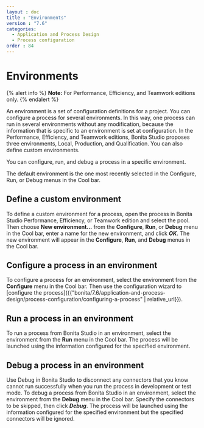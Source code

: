 ```yaml
---
layout : doc
title : "Environments"
version : "7.6"
categories:
  - Application and Process Design
  - Process configuration
order : 84
---
```

# Environments

{% alert info %}
**Note:** For Performance, Efficiency, and Teamwork editions only.
{% endalert %}

An environment is a set of configuration definitions for a project. You can configure a process for several environments. In this way, one process can run in several environments without any modification, because the information that is specific to an environment is set at configuration. In the Performance, Efficiency, and Teamwork editions, Bonita Studio proposes three environments, Local,  Production, and Qualification. You can also define custom environments.

You can configure, run, and debug a process in a specific environment.

The default environment is the one most recently selected in the Configure, Run, or Debug menus in the Cool bar.

## Define a custom environment

To define a custom environment for a process, open the process in Bonita Studio Performance, Efficiency, or Teamwork edition and 
select the pool. Then choose **New environment...** from the **Configure**, **Run**, or **Debug** menu in the Cool bar, enter a name for the new environment, and click _**OK**_. The new environment will appear in the  **Configure**, **Run**, and **Debug** menus in the Cool bar.

## Configure a process in an environment

To configure a process for an environment, select the environment from the **Configure** menu in the Cool bar. Then use the configuration wizard to [configure the process]({{"bonita/7.6/application-and-process-design/process-configuration/configuring-a-process" | relative_url}}).

## Run a process in an environment

To run a process from Bonita Studio in an environment, select the environment from the **Run** menu in the Cool bar. The process will be launched using the information configured for the specified environment.

## Debug a process in an environment

Use Debug in Bonita Studio to disconnect any connectors that you know cannot run successfully when you run the process in development or test mode. To debug a process from Bonita Studio in an environment, select the environment from the **Debug** menu in the Cool bar. Specify the connectors to be skipped, then click _**Debug**_. The process will be launched using the information configured for the specified environment but the specified connectors will be ignored.
